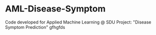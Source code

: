 # AML-Disease-Symptom
Code developed for Applied Machine Learning @ SDU Project: "Disease Symptom Prediction"
gfhgfds